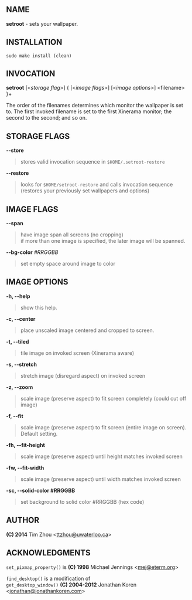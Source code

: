 NAME
----

**setroot** - sets your wallpaper.


INSTALLATION
------------

`sudo make install (clean)`


INVOCATION
----------

**setroot** [\<*storage flag*\>] { [\<*image flags*\>] [\<*image options*\>] \<filename\> }+

The order of the filenames determines which monitor the wallpaper is set to. The first invoked filename is set to the first Xinerama monitor; the second to the second; and so on.


STORAGE FLAGS
-------------

**--store**
> stores valid invocation sequence in `$HOME/.setroot-restore`

**--restore**
> looks for `$HOME/setroot-restore` and calls invocation sequence <br/> (restores your previously set wallpapers and options)


IMAGE FLAGS
-----------

**--span**
> have image span all screens (no cropping) <br/> if more than one image is specified, the later image will be spanned.

**--bg-color** *#RRGGBB*
> set empty space around image to color


IMAGE OPTIONS
-------------

**-h, --help**
> show this help.

**-c, --center**
> place unscaled image centered and cropped to screen.

**-t, --tiled**
> tile image on invoked screen (Xinerama aware)

**-s, --stretch**
> stretch image (disregard aspect) on invoked screen

**-z, --zoom**
> scale image (preserve aspect) to fit screen completely (could cut off image)

**-f, --fit**
> scale image (preserve aspect) to fit screen (entire image on screen). Default setting.

**-fh, --fit-height**
> scale image (preserve aspect) until height matches invoked screen

**-fw, --fit-width**
> scale image (preserve aspect) until width matches invoked screen

**-sc, --solid-color #RRGGBB**
> set background to solid color #RRGGBB (hex code)


AUTHOR
------

**(C) 2014** Tim Zhou \<ttzhou@uwaterloo.ca\>


ACKNOWLEDGMENTS
---------------

`set_pixmap_property()` is **(C) 1998** Michael Jennings \<mej@eterm.org\>

`find_desktop()` is a modification of  
`get_desktop_window()` **(C) 2004-2012** Jonathan Koren \<jonathan@jonathankoren.com\>
